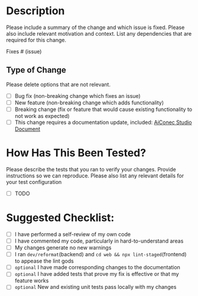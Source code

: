 # Description

Please include a summary of the change and which issue is fixed. Please also include relevant motivation and context. List any dependencies that are required for this change.

Fixes # (issue)

## Type of Change

Please delete options that are not relevant.

- [ ] Bug fix (non-breaking change which fixes an issue)
- [ ] New feature (non-breaking change which adds functionality)
- [ ] Breaking change (fix or feature that would cause existing functionality to not work as expected)
- [ ] This change requires a documentation update, included: [AiConec Studio Document](https://github.com/langgenius/dify-docs)

# How Has This Been Tested?

Please describe the tests that you ran to verify your changes. Provide instructions so we can reproduce. Please also list any relevant details for your test configuration

- [ ] TODO

# Suggested Checklist:

- [ ] I have performed a self-review of my own code
- [ ] I have commented my code, particularly in hard-to-understand areas
- [ ] My changes generate no new warnings
- [ ] I ran `dev/reformat`(backend) and `cd web && npx lint-staged`(frontend) to appease the lint gods
- [ ] `optional` I have made corresponding changes to the documentation 
- [ ] `optional` I have added tests that prove my fix is effective or that my feature works
- [ ] `optional` New and existing unit tests pass locally with my changes
